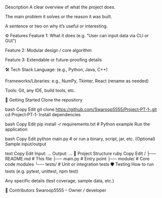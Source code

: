  Description
A clear overview of what the project does.

The main problem it solves or the reason it was built.

A sentence or two on why it’s useful or interesting.

⚙️ Features
Feature 1: What it does (e.g. “User can input data via CLI or GUI”)

Feature 2: Modular design / core algorithm

Feature 3: Extendable or future-proofing details

🛠️ Tech Stack
Language: (e.g., Python, Java, C++)

Frameworks/Libraries: e.g., NumPy, Tkinter, React (rename as needed)

Tools: Git, any IDE, build tools, etc.

🚀 Getting Started
Clone the repository

bash
Copy
Edit
git clone https://github.com/Swaroop5555/Project‑PT‑1‑.git
cd Project‑PT‑1‑
Install dependencies

bash
Copy
Edit
pip install -r requirements.txt  # Python example
Run the application

bash
Copy
Edit
python main.py        # or run a binary, script, jar, etc.
(Optional) Sample input/output

text
Copy
Edit
Input: ...
Output: ...
📁 Project Structure
ruby
Copy
Edit
/
├── README.md         # This file
├── main.py           # Entry point
├── module/           # Core code modules
└── tests/            # Unit or integration tests
🛡️ Testing
How to run tests (e.g. pytest, unittest, npm test)

Any specific details (test coverage, sample data, etc.)

👥 Contributors
Swaroop5555 – Owner / developer

